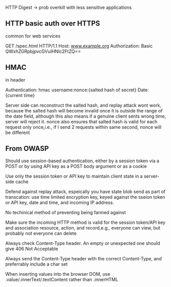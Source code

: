 HTTP Digest -> prob overkill with less sensitive applications

HTTP basic auth over HTTPS
-------
common for web services

GET /spec.html HTTP/1.1
Host: www.example.org
Authorization: Basic QWxhZGRpbjpvcGVuIHNlc2FtZQ==


HMAC
--------
in header

Authentication: hmac username:nonce:{salted hash of secret}
Date: {current time}

Server side can reconstruct the salted hash, and replay attack wont work, because the salted hash will become invalid once it is outside the range of the date field, although this also means if a genuine client sents wrong time, server will reject it.
nonce also ensures that salted hash is valid for each request only once,i.e., if I send 2 requests within same second, nonce will be different




From OWASP
--------

Should use session-based authentication, either by a session token via a POST or by using API key as a POST body argument or as a cookie

Use only the session token or API key to maintain client state in a server-side cache

Defend against replay attack, espeically you have state blob send as part of transcation: use time limited encryption key, keyed against the sseion token or API key, date and time, and incoming IP address.

No techinical method of preventing being farmed against

Make sure the incoming HTTP method is valid for the session token/API key and association resource, action, and record,e.g., everyone can view, but probably not everyone can delete

Always check Content-Type header. An empty or unexpected one should give 406 Not Acceptable

Always send the Content-Type header with the correct Content-Type, and preferrably include a char set

When inserting values into the browser DOM, use .value/.innerText/.textContent rather than .innerHTML



